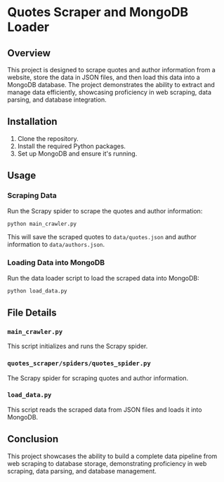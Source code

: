 # Quotes Scraper and MongoDB Loader

## Overview

This project is designed to scrape quotes and author information from a website, store the data in JSON files, and then load this data into a MongoDB database. The project demonstrates the ability to extract and manage data efficiently, showcasing proficiency in web scraping, data parsing, and database integration.

## Installation

1. Clone the repository.
2. Install the required Python packages.
3. Set up MongoDB and ensure it's running.

## Usage

### Scraping Data

Run the Scrapy spider to scrape the quotes and author information:
```sh
python main_crawler.py
```
This will save the scraped quotes to `data/quotes.json` and author information to `data/authors.json`.

### Loading Data into MongoDB

Run the data loader script to load the scraped data into MongoDB:
```sh
python load_data.py
```

## File Details

### `main_crawler.py`

This script initializes and runs the Scrapy spider.

### `quotes_scraper/spiders/quotes_spider.py`

The Scrapy spider for scraping quotes and author information.

### `load_data.py`

This script reads the scraped data from JSON files and loads it into MongoDB.


## Conclusion

This project showcases the ability to build a complete data pipeline from web scraping to database storage, demonstrating proficiency in web scraping, data parsing, and database management.
